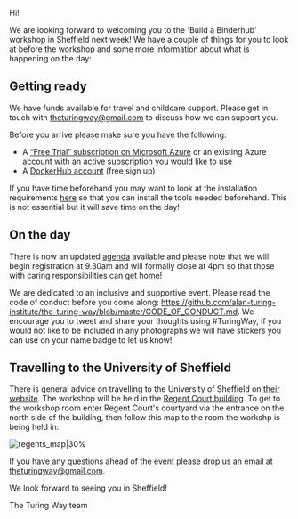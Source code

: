 Hi!

We are looking forward to welcoming you to the 'Build a Binderhub' workshop in Sheffield next week! We have a couple of things for you to look at before the workshop and some more information about what is happening on the day:

## Getting ready
We have funds available for travel and childcare support. Please get in touch with theturingway@gmail.com to discuss how we can support you.

Before you arrive please make sure you have the following:
* A [“Free Trial” subscription on Microsoft Azure](https://azure.microsoft.com/en-gb/free/) or an existing Azure account with an active subscription you would like to use
* A [DockerHub account](https://hub.docker.com/) (free sign up)

If you have time beforehand you may want to look at the installation requirements [here](https://github.com/alan-turing-institute/the-turing-way/blob/SG/binderhub-workshop/workshops/build-a-binderhub/workshop-presentations/zero-to-binderhub.md#installation-requirements-) so that you can install the tools needed beforehand. This is not essential but it will save time on the day!

## On the day
There is now an updated [agenda](https://github.com/alan-turing-institute/the-turing-way/blob/master/workshops/build-a-binderhub/agenda.md) available and please note that we will begin registration at 9.30am and will formally close at 4pm so that those with caring responsibilities can get home!

We are dedicated to an inclusive and supportive event. Please read the code of conduct before you come along: https://github.com/alan-turing-institute/the-turing-way/blob/master/CODE_OF_CONDUCT.md. We encourage you to tweet and share your thoughts using #TuringWay, if you would not like to be included in any photographs we will have stickers you can use on your name badge to let us know!

## Travelling to the University of Sheffield
There is general advice on travelling to the University of Sheffield on [their website](https://www.sheffield.ac.uk/visitors/mapsandtravel). The workshop will be held in the [Regent Court building](https://www.sheffield.ac.uk/ssid/maps/regent-court). To get to the workshop room enter Regent Court's courtyard via the entrance on the north side of the building, then follow this map to the room the workshp is being held in:

![regents_map|30%](../../figures/regents_map.png)

If you have any questions ahead of the event please drop us an email at theturingway@gmail.com.

We look forward to seeing you in Sheffield!

The Turing Way team
